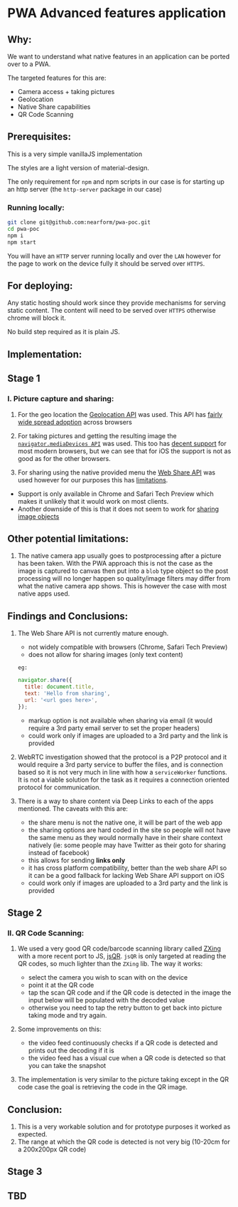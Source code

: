 # PWA Advanced features application

## Why:

We want to understand what native features in an application can be ported over to a PWA.

The targeted features for this are:
 - Camera access + taking pictures
 - Geolocation
 - Native Share capabilities
 - QR Code Scanning


## Prerequisites:

This is a very simple vanillaJS implementation

The styles are a light version of material-design.

The only requirement for `npm` and npm scripts in our case is for starting up an http server (the `http-server` package in our case)

### Running locally:
```bash
git clone git@github.com:nearform/pwa-poc.git
cd pwa-poc
npm i
npm start
```

You will have an `HTTP` server running locally and over the `LAN` however for the page to work on the device fully it should be served over `HTTPS`.

## For deploying:
Any static hosting should work since they provide mechanisms for serving static content. The content will need to be served over `HTTPS` otherwise chrome will block it.

No build step required as it is plain JS.

## Implementation:

## Stage 1
### I. Picture capture and sharing:

1) For the geo location the [Geolocation API](https://developer.mozilla.org/en-US/docs/Web/API/Geolocation) was used.
This API has [fairly wide spread adoption](https://caniuse.com/#search=geolocation) across browsers

2) For taking pictures and getting the resulting image the [`navigator.mediaDevices API`](https://developer.mozilla.org/en-US/docs/Web/API/Navigator/mediaDevices) was used. This too has [decent support](https://caniuse.com/#feat=mediacapture-fromelement) for most modern browsers, but we can see that for iOS the support is not as good as for the other browsers.

3) For sharing using the native provided menu the [Web Share API](https://developer.mozilla.org/en-US/docs/Web/API/Navigator/share) was used however for our purposes this has [limitations](https://caniuse.com/#feat=web-share).
  - Support is only available in Chrome and Safari Tech Preview which makes it unlikely that it would work on most clients.
  - Another downside of this is that it does not seem to work for [sharing image objects](https://github.com/WICG/web-share/issues/12)



## Other potential limitations:
1) The native camera app usually goes to postprocessing after a picture has been taken. With the PWA approach this is not the case as the image is captured to canvas then put into a `blob` type object so the post processing will no longer happen so quality/image filters may differ from what the native camera app shows. This is however the case with most native apps used.

## Findings and Conclusions:
1) The Web Share API is not currently mature enough.
    - not widely compatible with browsers (Chrome, Safari Tech Preview)
    - does not allow for sharing images (only text content)
    
    `eg:`
    ```javascript
    navigator.share({
      title: document.title,
      text: 'Hello from sharing',
      url: '<url goes here>',
    });
    ```
    - markup option is not available when sharing via email (it would require a 3rd party email server to set the proper headers)
    - could work only if images are uploaded to a 3rd party and the link is provided

2) WebRTC investigation showed that the protocol is a P2P protocol and it would require a 3rd party service to buffer the files, and is connection based so it is not very much in line with how a `serviceWorker` functions. It is not a viable solution for the task as it requires a connection oriented protocol for communication.

3) There is a way to share content via Deep Links to each of the apps mentioned. The caveats with this are:
    - the share menu is not the native one, it will be part of the web app
    - the sharing options are hard coded in the site so people will not have the same menu as they would normally have in their share context natively (ie: some people may have Twitter as their goto for sharing instead of facebook)
    - this allows for sending **links only**
    - it has cross platform compatibility, better than the web share API so it can be a good fallback for lacking Web Share API support on iOS
    - could work only if images are uploaded to a 3rd party and the link is provided

## Stage 2

### II. QR Code Scanning:

1) We used a very good QR code/barcode scanning library called [ZXing](https://github.com/zxing/zxing) with a more recent port to JS, [jsQR](https://github.com/cozmo/jsQR). `jsQR` is only targeted at reading the QR codes, so much lighter than the `ZXing` lib. The way it works:
   - select the camera you wish to scan with on the device
   - point it at the QR code
   - tap the scan QR code and if the QR code is detected in the image the input below will be populated with the decoded value
   - otherwise you need to tap the retry button to get back into picture taking mode and try again.
  
2) Some improvements on this:
   - the video feed continuously checks if a QR code is detected and prints out the decoding if it is
   - the video feed has a visual cue when a QR code is detected so that you can take the snapshot

3) The implementation is very similar to the picture taking except in the QR code case the goal is retrieving the code in the QR image.

## Conclusion:
1) This is a very workable solution and for prototype purposes it worked as expected.
2) The range at which the QR code is detected is not very big (10-20cm for a 200x200px QR code)


## Stage 3
## TBD